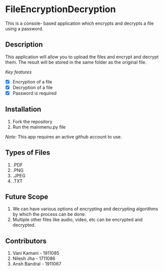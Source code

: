 # FileEncryptionDecryption
This is a console- based application which encrypts and decrypts a file using a password.

## Description

This application will allow you to upload the files and encrypt and decrypt them. 
The result will be stored in the same folder as the original file.

*Key features*
- [x] Encryption of a file
- [x] Decryption of a file
- [x] Password is required

## Installation
1. Fork the repository
2. Run the mainmenu.py file

*Note:* This app requires an active github account to use.

## Types of Files
1. .PDF
2. .PNG
3. .JPEG
4. .TXT

## Future Scope
1. We can have various options of encrypting and decrypting algorithms by which the process can be done.
2. Multiple other files like audio, video, etc can be encrypted and decrypted.

## Contributors
1. Vani Kamani - 1911085
2. Nilesh Jha - 1711086
3. Ansh Bandral - 1911067
